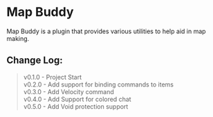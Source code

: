 # Map Buddy
Map Buddy is a plugin that provides various utilities to help aid in map making.

## Change Log:
> v0.1.0 - Project Start  
> v0.2.0 - Add support for binding commands to items  
> v0.3.0 - Add Velocity command  
> v0.4.0 - Add Support for colored chat  
> v0.5.0 - Add Void protection support